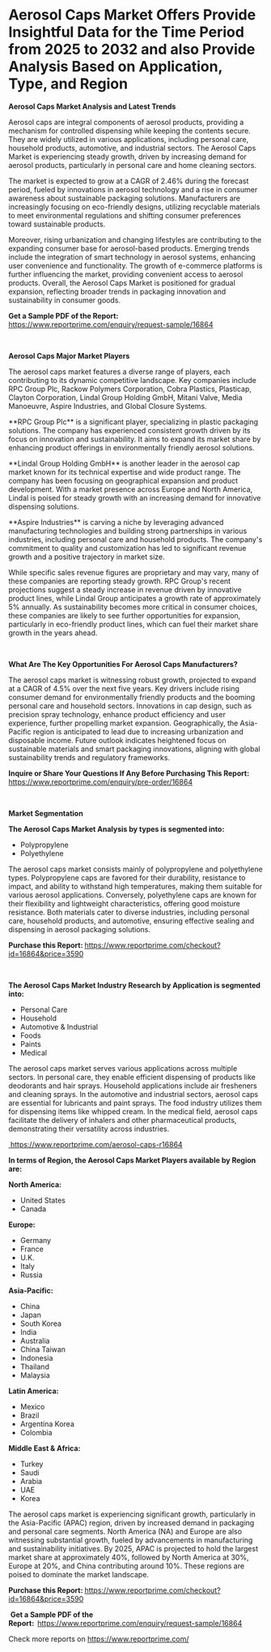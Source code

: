 <p><h1>Aerosol Caps Market Offers Provide Insightful Data for the Time Period from 2025 to 2032 and also Provide Analysis Based on Application, Type, and Region</h1></p><p><strong>Aerosol Caps Market Analysis and Latest Trends</strong></p>
<p><p>Aerosol caps are integral components of aerosol products, providing a mechanism for controlled dispensing while keeping the contents secure. They are widely utilized in various applications, including personal care, household products, automotive, and industrial sectors. The Aerosol Caps Market is experiencing steady growth, driven by increasing demand for aerosol products, particularly in personal care and home cleaning sectors.</p><p>The market is expected to grow at a CAGR of 2.46% during the forecast period, fueled by innovations in aerosol technology and a rise in consumer awareness about sustainable packaging solutions. Manufacturers are increasingly focusing on eco-friendly designs, utilizing recyclable materials to meet environmental regulations and shifting consumer preferences toward sustainable products. </p><p>Moreover, rising urbanization and changing lifestyles are contributing to the expanding consumer base for aerosol-based products. Emerging trends include the integration of smart technology in aerosol systems, enhancing user convenience and functionality. The growth of e-commerce platforms is further influencing the market, providing convenient access to aerosol products. Overall, the Aerosol Caps Market is positioned for gradual expansion, reflecting broader trends in packaging innovation and sustainability in consumer goods.</p></p>
<p><strong>Get a Sample PDF of the Report:&nbsp;</strong> <a href="https://www.reportprime.com/enquiry/request-sample/16864?utm_campaign=3585&utm_medium=2&utm_source=Github&utm_content=ia&utm_term=18032025&utm_id=aerosol-caps">https://www.reportprime.com/enquiry/request-sample/16864</a></p>
<p>&nbsp;</p>
<p><strong>Aerosol Caps Major Market Players</strong></p>
<p><p>The aerosol caps market features a diverse range of players, each contributing to its dynamic competitive landscape. Key companies include RPC Group Plc, Rackow Polymers Corporation, Cobra Plastics, Plasticap, Clayton Corporation, Lindal Group Holding GmbH, Mitani Valve, Media Manoeuvre, Aspire Industries, and Global Closure Systems.</p><p>**RPC Group Plc** is a significant player, specializing in plastic packaging solutions. The company has experienced consistent growth driven by its focus on innovation and sustainability. It aims to expand its market share by enhancing product offerings in environmentally friendly aerosol solutions.</p><p>**Lindal Group Holding GmbH** is another leader in the aerosol cap market known for its technical expertise and wide product range. The company has been focusing on geographical expansion and product development. With a market presence across Europe and North America, Lindal is poised for steady growth with an increasing demand for innovative dispensing solutions.</p><p>**Aspire Industries** is carving a niche by leveraging advanced manufacturing technologies and building strong partnerships in various industries, including personal care and household products. The company's commitment to quality and customization has led to significant revenue growth and a positive trajectory in market size.</p><p>While specific sales revenue figures are proprietary and may vary, many of these companies are reporting steady growth. RPC Group's recent projections suggest a steady increase in revenue driven by innovative product lines, while Lindal Group anticipates a growth rate of approximately 5% annually. As sustainability becomes more critical in consumer choices, these companies are likely to see further opportunities for expansion, particularly in eco-friendly product lines, which can fuel their market share growth in the years ahead.</p></p>
<p>&nbsp;</p>
<p><strong>What Are The Key Opportunities For Aerosol Caps Manufacturers?</strong></p>
<p><p>The aerosol caps market is witnessing robust growth, projected to expand at a CAGR of 4.5% over the next five years. Key drivers include rising consumer demand for environmentally friendly products and the booming personal care and household sectors. Innovations in cap design, such as precision spray technology, enhance product efficiency and user experience, further propelling market expansion. Geographically, the Asia-Pacific region is anticipated to lead due to increasing urbanization and disposable income. Future outlook indicates heightened focus on sustainable materials and smart packaging innovations, aligning with global sustainability trends and regulatory frameworks.</p></p>
<p><strong>Inquire or Share Your Questions If Any Before Purchasing This Report:</strong> <a href="https://www.reportprime.com/enquiry/pre-order/16864?utm_campaign=3585&utm_medium=2&utm_source=Github&utm_content=ia&utm_term=18032025&utm_id=aerosol-caps">https://www.reportprime.com/enquiry/pre-order/16864</a></p>
<p>&nbsp;</p>
<p><strong>Market Segmentation</strong></p>
<p><strong>The Aerosol Caps Market Analysis by types is segmented into:</strong></p>
<p><ul><li>Polypropylene</li><li>Polyethylene</li></ul></p>
<p><p>The aerosol caps market consists mainly of polypropylene and polyethylene types. Polypropylene caps are favored for their durability, resistance to impact, and ability to withstand high temperatures, making them suitable for various aerosol applications. Conversely, polyethylene caps are known for their flexibility and lightweight characteristics, offering good moisture resistance. Both materials cater to diverse industries, including personal care, household products, and automotive, ensuring effective sealing and dispensing in aerosol packaging solutions.</p></p>
<p><strong>Purchase this Report:&nbsp;</strong><a href="https://www.reportprime.com/checkout?id=16864&price=3590&utm_campaign=3585&utm_medium=2&utm_source=Github&utm_content=ia&utm_term=18032025&utm_id=aerosol-caps">https://www.reportprime.com/checkout?id=16864&price=3590</a></p>
<p>&nbsp;</p>
<p><strong>The Aerosol Caps Market Industry Research by Application is segmented into:</strong></p>
<p><ul><li>Personal Care</li><li>Household</li><li>Automotive & Industrial</li><li>Foods</li><li>Paints</li><li>Medical</li></ul></p>
<p><p>The aerosol caps market serves various applications across multiple sectors. In personal care, they enable efficient dispensing of products like deodorants and hair sprays. Household applications include air fresheners and cleaning sprays. In the automotive and industrial sectors, aerosol caps are essential for lubricants and paint sprays. The food industry utilizes them for dispensing items like whipped cream. In the medical field, aerosol caps facilitate the delivery of inhalers and other pharmaceutical products, demonstrating their versatility across industries.</p></p>
<p><a href="https://www.reportprime.com/aerosol-caps-r16864?utm_campaign=3585&utm_medium=2&utm_source=Github&utm_content=ia&utm_term=18032025&utm_id=aerosol-caps">&nbsp;https://www.reportprime.com/aerosol-caps-r16864</a></p>
<p><strong>In terms of Region, the Aerosol Caps Market Players available by Region are:</strong></p>
<p>
    <p> <strong> North America: </strong>
        <ul>
            <li>United States</li>
            <li>Canada</li>
        </ul>
        </p> 
    <p> <strong> Europe: </strong>
        <ul>
            <li>Germany</li>
            <li>France</li>
            <li>U.K.</li>
            <li>Italy</li>
            <li>Russia</li>
        </ul>
        </p> 
    <p> <strong> Asia-Pacific: </strong>
        <ul>
            <li>China</li>
            <li>Japan</li>
            <li>South Korea</li>
            <li>India</li>
            <li>Australia</li>
            <li>China Taiwan</li>
            <li>Indonesia</li>
            <li>Thailand</li>
            <li>Malaysia</li>
        </ul>
        </p> 
    <p> <strong> Latin America: </strong>
        <ul>
            <li>Mexico</li>
            <li>Brazil</li>
            <li>Argentina Korea</li>
            <li>Colombia</li>
        </ul>
        </p> 
    <p> <strong> Middle East & Africa: </strong>
        <ul>
            <li>Turkey</li>
            <li>Saudi</li>
            <li>Arabia</li>
            <li>UAE</li>
            <li>Korea</li>
        </ul>
    </p>
    </p>
<p><p>The aerosol caps market is experiencing significant growth, particularly in the Asia-Pacific (APAC) region, driven by increased demand in packaging and personal care segments. North America (NA) and Europe are also witnessing substantial growth, fueled by advancements in manufacturing and sustainability initiatives. By 2025, APAC is projected to hold the largest market share at approximately 40%, followed by North America at 30%, Europe at 20%, and China contributing around 10%. These regions are poised to dominate the market landscape.</p></p>
<p><strong>Purchase this Report: </strong><a href="https://www.reportprime.com/checkout?id=16864&price=3590&utm_campaign=3585&utm_medium=2&utm_source=Github&utm_content=ia&utm_term=18032025&utm_id=aerosol-caps">https://www.reportprime.com/checkout?id=16864&price=3590</a></p>
<p>&nbsp;<strong>Get a Sample PDF of the Report:&nbsp;&nbsp;</strong><a href="https://www.reportprime.com/enquiry/request-sample/16864?utm_campaign=3585&utm_medium=2&utm_source=Github&utm_content=ia&utm_term=18032025&utm_id=aerosol-caps">https://www.reportprime.com/enquiry/request-sample/16864</a></p>
<p><strong></strong></p>
<p>Check more reports on <a href="https://www.reportprime.com/?utm_campaign=3585&utm_medium=2&utm_source=Github&utm_content=ia&utm_term=18032025&utm_id=aerosol-caps">https://www.reportprime.com/</a></p>